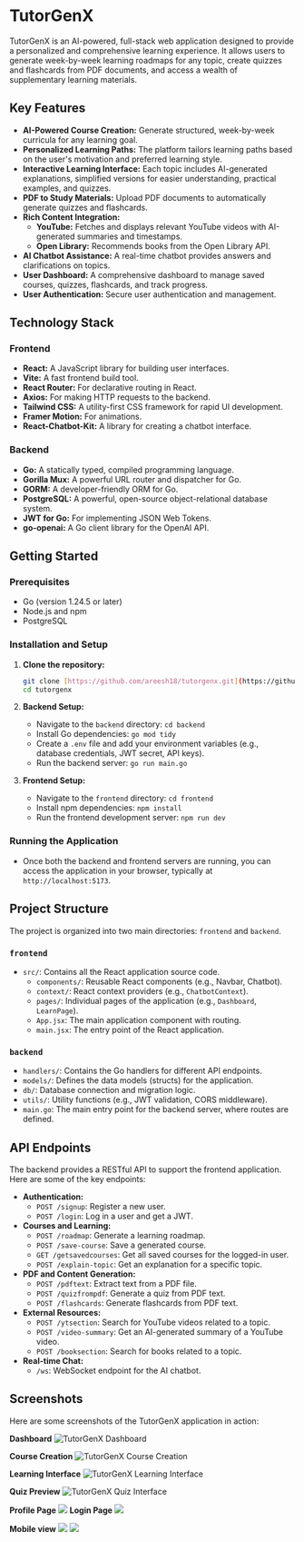 # TutorGenX

TutorGenX is an AI-powered, full-stack web application designed to provide a personalized and comprehensive learning experience. It allows users to generate week-by-week learning roadmaps for any topic, create quizzes and flashcards from PDF documents, and access a wealth of supplementary learning materials.

## Key Features

* **AI-Powered Course Creation:** Generate structured, week-by-week curricula for any learning goal.
* **Personalized Learning Paths:** The platform tailors learning paths based on the user's motivation and preferred learning style.
* **Interactive Learning Interface:** Each topic includes AI-generated explanations, simplified versions for easier understanding, practical examples, and quizzes.
* **PDF to Study Materials:** Upload PDF documents to automatically generate quizzes and flashcards.
* **Rich Content Integration:**
    * **YouTube:** Fetches and displays relevant YouTube videos with AI-generated summaries and timestamps.
    * **Open Library:** Recommends books from the Open Library API.
* **AI Chatbot Assistance:** A real-time chatbot provides answers and clarifications on topics.
* **User Dashboard:** A comprehensive dashboard to manage saved courses, quizzes, flashcards, and track progress.
* **User Authentication:** Secure user authentication and management.

## Technology Stack

### Frontend

* **React:** A JavaScript library for building user interfaces.
* **Vite:** A fast frontend build tool.
* **React Router:** For declarative routing in React.
* **Axios:** For making HTTP requests to the backend.
* **Tailwind CSS:** A utility-first CSS framework for rapid UI development.
* **Framer Motion:** For animations.
* **React-Chatbot-Kit:** A library for creating a chatbot interface.

### Backend

* **Go:** A statically typed, compiled programming language.
* **Gorilla Mux:** A powerful URL router and dispatcher for Go.
* **GORM:** A developer-friendly ORM for Go.
* **PostgreSQL:** A powerful, open-source object-relational database system.
* **JWT for Go:** For implementing JSON Web Tokens.
* **go-openai:** A Go client library for the OpenAI API.

## Getting Started

### Prerequisites

* Go (version 1.24.5 or later)
* Node.js and npm
* PostgreSQL

### Installation and Setup

1.  **Clone the repository:**
    ```bash
    git clone [https://github.com/areesh18/tutorgenx.git](https://github.com/areesh18/tutorgenx.git)
    cd tutorgenx
    ```

2.  **Backend Setup:**
    * Navigate to the `backend` directory: `cd backend`
    * Install Go dependencies: `go mod tidy`
    * Create a `.env` file and add your environment variables (e.g., database credentials, JWT secret, API keys).
    * Run the backend server: `go run main.go`

3.  **Frontend Setup:**
    * Navigate to the `frontend` directory: `cd frontend`
    * Install npm dependencies: `npm install`
    * Run the frontend development server: `npm run dev`

### Running the Application

* Once both the backend and frontend servers are running, you can access the application in your browser, typically at `http://localhost:5173`.

## Project Structure

The project is organized into two main directories: `frontend` and `backend`.

### `frontend`

* `src/`: Contains all the React application source code.
    * `components/`: Reusable React components (e.g., Navbar, Chatbot).
    * `context/`: React context providers (e.g., `ChatbotContext`).
    * `pages/`: Individual pages of the application (e.g., `Dashboard`, `LearnPage`).
    * `App.jsx`: The main application component with routing.
    * `main.jsx`: The entry point of the React application.

### `backend`

* `handlers/`: Contains the Go handlers for different API endpoints.
* `models/`: Defines the data models (structs) for the application.
* `db/`: Database connection and migration logic.
* `utils/`: Utility functions (e.g., JWT validation, CORS middleware).
* `main.go`: The main entry point for the backend server, where routes are defined.

## API Endpoints

The backend provides a RESTful API to support the frontend application. Here are some of the key endpoints:

* **Authentication:**
    * `POST /signup`: Register a new user.
    * `POST /login`: Log in a user and get a JWT.
* **Courses and Learning:**
    * `POST /roadmap`: Generate a learning roadmap.
    * `POST /save-course`: Save a generated course.
    * `GET /getsavedcourses`: Get all saved courses for the logged-in user.
    * `POST /explain-topic`: Get an explanation for a specific topic.
* **PDF and Content Generation:**
    * `POST /pdftext`: Extract text from a PDF file.
    * `POST /quizfrompdf`: Generate a quiz from PDF text.
    * `POST /flashcards`: Generate flashcards from PDF text.
* **External Resources:**
    * `POST /ytsection`: Search for YouTube videos related to a topic.
    * `POST /video-summary`: Get an AI-generated summary of a YouTube video.
    * `POST /booksection`: Search for books related to a topic.
* **Real-time Chat:**
    * `/ws`: WebSocket endpoint for the AI chatbot.
## Screenshots

Here are some screenshots of the TutorGenX application in action:

**Dashboard**
![TutorGenX Dashboard](assets/dashboard.png)

**Course Creation**
![TutorGenX Course Creation](assets/Create_course_1.png)

**Learning Interface**
![TutorGenX Learning Interface](assets/CoursePage.png)

**Quiz Preview**
![TutorGenX Quiz Interface](assets/Quiz_preview_1.png)

**Profile Page**
![](assets/profile_page.png)
**Login Page**
![](assets/login.png)

**Mobile view**
![](assets/Course_mobile_view.png)
![](assets/Sidebar_mview.png)

